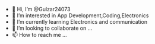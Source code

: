 - 👋 Hi, I’m @Gulzar24073
- 👀 I’m interested in App Development,Coding,Electronics
- 🌱 I’m currently learning Electronics and communication 
- 💞️ I’m looking to collaborate on ...
- 📫 How to reach me ...

<!---
Gulzar24073/Gulzar24073 is a ✨ special ✨ repository because its `README.md` (this file) appears on your GitHub profile.
You can click the Preview link to take a look at your changes.
--->
